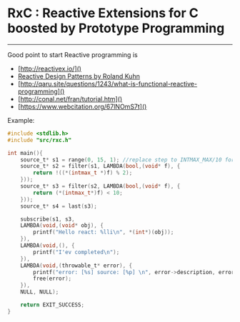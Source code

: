 # RxC : Reactive Extensions for C boosted by Prototype Programming 
---
Good point to start Reactive programming is 
- [http://reactivex.io/]()
- [Reactive Design Patterns by Roland Kuhn]()
- [http://qaru.site/questions/1243/what-is-functional-reactive-programming]()
- [http://conal.net/fran/tutorial.htm]()
- [https://www.webcitation.org/67lNOmS7t]()

Example: 

```c
#include <stdlib.h>
#include "src/rxc.h"

int main(){
    source_t* s1 = range(0, 15, 1); //replace step to INTMAX_MAX/10 for see throwing
    source_t* s2 = filter(s1, LAMBDA(bool,(void* f), {
        return !((*(intmax_t *)f) % 2);
    }));
    source_t* s3 = filter(s2, LAMBDA(bool,(void* f), {
        return (*(intmax_t*)f) < 10;
    }));
    source_t* s4 = last(s3);

    subscribe(s1, s3,
    LAMBDA(void,(void* obj), {
        printf("Hello react: %lli\n", *(int*)(obj));
    }),
    LAMBDA(void,(), {
        printf("I'ev completed\n");
    }),
    LAMBDA(void,(throwable_t* error), {
        printf("error: [%s] source: [%p] \n", error->description, error->source);
        free(error);
    }),
    NULL, NULL);

    return EXIT_SUCCESS;
}
```